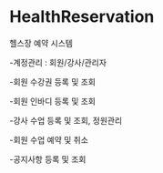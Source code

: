 # HealthReservation
헬스장 예약 시스템

-계정관리 : 회원/강사/관리자

-회원 수강권 등록 및 조회

-회원 인바디 등록 및 조회

-강사 수업 등록 및 조회, 정원관리

-회원 수업 예약 및 취소

-공지사항 등록 및 조회
